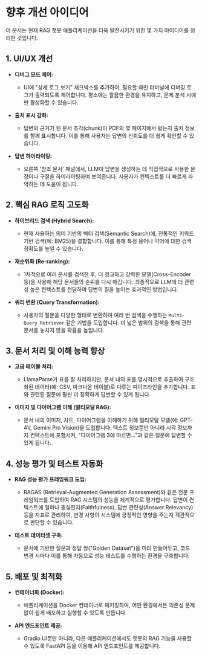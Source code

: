 # 향후 개선 아이디어

이 문서는 현재 RAG 챗봇 애플리케이션을 더욱 발전시키기 위한 몇 가지 아이디어를 정리한 것입니다.

## 1. UI/UX 개선

-   **디버그 모드 제어:**
    -   UI에 "상세 로그 보기" 체크박스를 추가하여, 필요할 때만 터미널에 디버깅 로그가 출력되도록 제어합니다. 평소에는 깔끔한 환경을 유지하고, 문제 분석 시에만 활성화할 수 있습니다.

-   **출처 표시 강화:**
    -   답변의 근거가 된 문서 조각(chunk)이 PDF의 몇 페이지에서 왔는지 출처 정보를 함께 표시합니다. 이를 통해 사용자는 답변의 신뢰도를 더 쉽게 확인할 수 있습니다.

-   **답변 하이라이팅:**
    -   오른쪽 '참조 문서' 패널에서, LLM이 답변을 생성하는 데 직접적으로 사용한 문장이나 구절을 하이라이팅하여 보여줍니다. 사용자가 컨텍스트를 더 빠르게 파악하는 데 도움이 됩니다.

## 2. 핵심 RAG 로직 고도화

-   **하이브리드 검색 (Hybrid Search):**
    -   현재 사용하는 의미 기반의 벡터 검색(Semantic Search)에, 전통적인 키워드 기반 검색(예: BM25)을 결합합니다. 이를 통해 특정 용어나 약어에 대한 검색 정확도를 높일 수 있습니다.

-   **재순위화 (Re-ranking):**
    -   1차적으로 여러 문서를 검색한 후, 더 정교하고 강력한 모델(Cross-Encoder 등)을 사용해 해당 문서들의 순위를 다시 매깁니다. 최종적으로 LLM에 더 관련성 높은 컨텍스트를 전달하여 답변의 질을 높이는 효과적인 방법입니다.

-   **쿼리 변환 (Query Transformation):**
    -   사용자의 질문을 다양한 형태로 변환하여 여러 번 검색을 수행하는 `Multi-Query Retriever` 같은 기법을 도입합니다. 더 넓은 범위의 검색을 통해 관련 문서를 놓치지 않을 확률을 높입니다.

## 3. 문서 처리 및 이해 능력 향상

-   **고급 테이블 처리:**
    -   LlamaParse가 표를 잘 처리하지만, 문서 내의 표를 명시적으로 추출하여 구조화된 데이터(예: CSV, 마크다운 테이블)로 다루는 파이프라인을 추가합니다. 표와 관련된 질문에 훨씬 더 정확하게 답변할 수 있게 됩니다.

-   **이미지 및 다이어그램 이해 (멀티모달 RAG):**
    -   문서 내의 이미지, 차트, 다이어그램을 이해하기 위해 멀티모달 모델(예: GPT-4V, Gemini Pro Vision)을 도입합니다. 텍스트 정보뿐만 아니라 시각 정보까지 컨텍스트에 포함시켜, "다이어그램 3에 따르면..."과 같은 질문에 답변할 수 있게 됩니다.

## 4. 성능 평가 및 테스트 자동화

-   **RAG 성능 평가 프레임워크 도입:**
    -   RAGAS (Retrieval-Augmented Generation Assessment)와 같은 전문 프레임워크를 도입하여 RAG 시스템의 성능을 체계적으로 평가합니다. 답변이 컨텍스트에 얼마나 충실한지(Faithfulness), 답변 관련성(Answer Relevancy) 등을 지표로 관리하여, 변경 사항이 시스템에 긍정적인 영향을 주는지 객관적으로 판단할 수 있습니다.

-   **테스트 데이터셋 구축:**
    -   문서에 기반한 질문과 정답 쌍("Golden Dataset")을 미리 만들어두고, 코드 변경 시마다 이를 통해 자동으로 성능 테스트를 수행하는 환경을 구축합니다.

## 5. 배포 및 최적화

-   **컨테이너화 (Docker):**
    -   애플리케이션을 Docker 컨테이너로 패키징하여, 어떤 환경에서든 의존성 문제 없이 쉽게 배포하고 실행할 수 있도록 만듭니다.

-   **API 엔드포인트 제공:**
    -   Gradio UI뿐만 아니라, 다른 애플리케이션에서도 챗봇의 RAG 기능을 사용할 수 있도록 FastAPI 등을 이용해 API 엔드포인트를 제공합니다.
